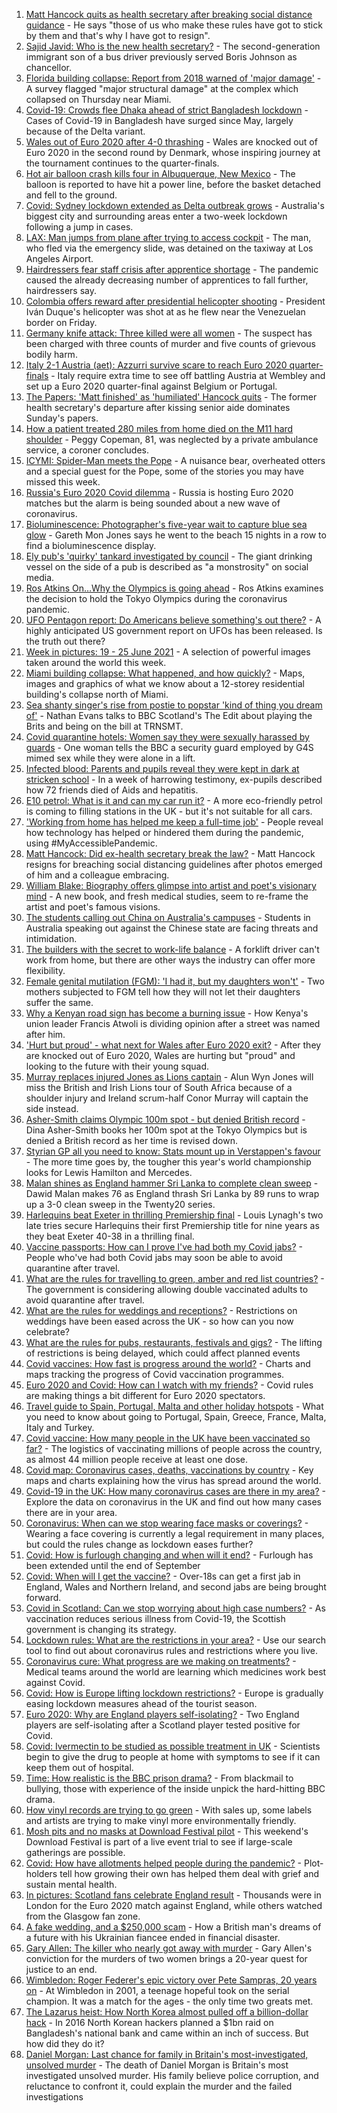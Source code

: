 1. [Matt Hancock quits as health secretary after breaking social distance guidance](https://www.bbc.co.uk/news/uk-57625508) - He says "those of us who make these rules have got to stick by them and that's why I have got to resign".
2. [Sajid Javid: Who is the new health secretary?](https://www.bbc.co.uk/news/uk-politics-43947008) - The second-generation immigrant son of a bus driver previously served Boris Johnson as chancellor.
3. [Florida building collapse: Report from 2018 warned of 'major damage'](https://www.bbc.co.uk/news/world-us-canada-57621774) - A survey flagged "major structural damage" at the complex which collapsed on Thursday near Miami.
4. [Covid-19: Crowds flee Dhaka ahead of strict Bangladesh lockdown](https://www.bbc.co.uk/news/world-asia-57624557) - Cases of Covid-19 in Bangladesh have surged since May, largely because of the Delta variant.
5. [Wales out of Euro 2020 after 4-0 thrashing](https://www.bbc.co.uk/sport/football/51197369) - Wales are knocked out of Euro 2020 in the second round by Denmark, whose inspiring journey at the tournament continues to the quarter-finals.
6. [Hot air balloon crash kills four in Albuquerque, New Mexico](https://www.bbc.co.uk/news/world-us-canada-57624698) - The balloon is reported to have hit a power line, before the basket detached and fell to the ground.
7. [Covid: Sydney lockdown extended as Delta outbreak grows](https://www.bbc.co.uk/news/world-australia-57621552) - Australia's biggest city and surrounding areas enter a two-week lockdown following a jump in cases.
8. [LAX: Man jumps from plane after trying to access cockpit](https://www.bbc.co.uk/news/world-us-canada-57623741) - The man, who fled via the emergency slide, was detained on the taxiway at Los Angeles Airport.
9. [Hairdressers fear staff crisis after apprentice shortage](https://www.bbc.co.uk/news/uk-57621856) - The pandemic caused the already decreasing number of apprentices to fall further, hairdressers say.
10. [Colombia offers reward after presidential helicopter shooting](https://www.bbc.co.uk/news/world-latin-america-57626402) - President Iván Duque's helicopter was shot at as he flew near the Venezuelan border on Friday.
11. [Germany knife attack: Three killed were all women](https://www.bbc.co.uk/news/world-europe-57624115) - The suspect has been charged with three counts of murder and five counts of grievous bodily harm.
12. [Italy 2-1 Austria (aet): Azzurri survive scare to reach Euro 2020 quarter-finals](https://www.bbc.co.uk/sport/football/51198511) - Italy require extra time to see off battling Austria at Wembley and set up a Euro 2020 quarter-final against Belgium or Portugal.
13. [The Papers: 'Matt finished' as 'humiliated' Hancock quits](https://www.bbc.co.uk/news/blogs-the-papers-57626422) - The former health secretary's departure after kissing senior aide dominates Sunday's papers.
14. [How a patient treated 280 miles from home died on the M11 hard shoulder](https://www.bbc.co.uk/news/uk-england-norfolk-57575298) - Peggy Copeman, 81, was neglected by a private ambulance service, a coroner concludes.
15. [ICYMI: Spider-Man meets the Pope](https://www.bbc.co.uk/news/world-57589858) - A nuisance bear, overheated otters and a special guest for the Pope, some of the stories you may have missed this week.
16. [Russia's Euro 2020 Covid dilemma](https://www.bbc.co.uk/news/world-europe-57614376) - Russia is hosting Euro 2020 matches but the alarm is being sounded about a new wave of coronavirus.
17. [Bioluminescence: Photographer's five-year wait to capture blue sea glow](https://www.bbc.co.uk/news/uk-wales-57610212) - Gareth Mon Jones says he went to the beach 15 nights in a row to find a bioluminescence display.
18. [Ely pub's 'quirky' tankard investigated by council](https://www.bbc.co.uk/news/uk-england-cambridgeshire-57617443) - The giant drinking vessel on the side of a pub is described as "a monstrosity" on social media.
19. [Ros Atkins On…Why the Olympics is going ahead](https://www.bbc.co.uk/news/world-57616073) - Ros Atkins examines the decision to hold the Tokyo Olympics during the coronavirus pandemic.
20. [UFO Pentagon report: Do Americans believe something's out there?](https://www.bbc.co.uk/news/world-us-canada-57605989) - A highly anticipated US government report on UFOs has been released. Is the truth out there?
21. [Week in pictures: 19 - 25 June 2021](https://www.bbc.co.uk/news/in-pictures-57612756) - A selection of powerful images taken around the world this week.
22. [Miami building collapse: What happened, and how quickly?](https://www.bbc.co.uk/news/world-us-canada-57609620) - Maps, images and graphics of what we know about a 12-storey residential building's collapse north of Miami.
23. [Sea shanty singer's rise from postie to popstar 'kind of thing you dream of'](https://www.bbc.co.uk/news/uk-scotland-57613096) - Nathan Evans talks to BBC Scotland's The Edit about playing the Brits and being on the bill at TRNSMT.
24. [Covid quarantine hotels: Women say they were sexually harassed by guards](https://www.bbc.co.uk/news/stories-57609164) - One woman tells the BBC a security guard employed by G4S mimed sex while they were alone in a lift.
25. [Infected blood: Parents and pupils reveal they were kept in dark at stricken school](https://www.bbc.co.uk/news/uk-57600229) - In a week of harrowing testimony, ex-pupils described how 72 friends died of Aids and hepatitis.
26. [E10 petrol: What is it and can my car run it?](https://www.bbc.co.uk/news/business-57585105) - A more eco-friendly petrol is coming to filling stations in the UK - but it's not suitable for all cars.
27. ['Working from home has helped me keep a full-time job'](https://www.bbc.co.uk/news/disability-57578287) - People reveal how technology has helped or hindered them during the pandemic, using #MyAccessiblePandemic.
28. [Matt Hancock: Did ex-health secretary break the law?](https://www.bbc.co.uk/news/57611369) - Matt Hancock resigns for breaching social distancing guidelines after photos emerged of him and a colleague embracing.
29. [William Blake: Biography offers glimpse into artist and poet's visionary mind](https://www.bbc.co.uk/news/entertainment-arts-57419544) - A new book, and fresh medical studies, seem to re-frame the artist and poet's famous visions.
30. [The students calling out China on Australia's campuses](https://www.bbc.co.uk/news/world-australia-56478621) - Students in Australia speaking out against the Chinese state are facing threats and intimidation.
31. [The builders with the secret to work-life balance](https://www.bbc.co.uk/news/business-57486111) - A forklift driver can't work from home, but there are other ways the industry can offer more flexibility.
32. [Female genital mutilation (FGM): 'I had it, but my daughters won't'](https://www.bbc.co.uk/news/world-middle-east-57530121) - Two mothers subjected to FGM tell how they will not let their daughters suffer the same.
33. [Why a Kenyan road sign has become a burning issue](https://www.bbc.co.uk/news/world-africa-57597499) - How Kenya's union leader Francis Atwoli is dividing opinion after a street was named after him.
34. ['Hurt but proud' - what next for Wales after Euro 2020 exit?](https://www.bbc.co.uk/sport/football/57625934) - After they are knocked out of Euro 2020, Wales are hurting but "proud" and looking to the future with their young squad.
35. [Murray replaces injured Jones as Lions captain](https://www.bbc.co.uk/sport/rugby-union/57623557) - Alun Wyn Jones will miss the British and Irish Lions tour of South Africa because of a shoulder injury and Ireland scrum-half Conor Murray will captain the side instead.
36. [Asher-Smith claims Olympic 100m spot - but denied British record](https://www.bbc.co.uk/sport/athletics/57624157) - Dina Asher-Smith books her 100m spot at the Tokyo Olympics but is denied a British record as her time is revised down.
37. [Styrian GP all you need to know: Stats mount up in Verstappen's favour](https://www.bbc.co.uk/sport/formula1/57624978) - The more time goes by, the tougher this year's world championship looks for Lewis Hamilton and Mercedes.
38. [Malan shines as England hammer Sri Lanka to complete clean sweep](https://www.bbc.co.uk/sport/cricket/57622506) - Dawid Malan makes 76 as England thrash Sri Lanka by 89 runs to wrap up a 3-0 clean sweep in the Twenty20 series.
39. [Harlequins beat Exeter in thrilling Premiership final](https://www.bbc.co.uk/sport/rugby-union/57608106) - Louis Lynagh's two late tries secure Harlequins their first Premiership title for nine years as they beat Exeter 40-38 in a thrilling final.
40. [Vaccine passports: How can I prove I've had both my Covid jabs?](https://www.bbc.co.uk/news/explainers-55718553) - People who've had both Covid jabs may soon be able to avoid quarantine after travel.
41. [What are the rules for travelling to green, amber and red list countries?](https://www.bbc.co.uk/news/explainers-52544307) - The government is considering allowing double vaccinated adults to avoid quarantine after travel.
42. [What are the rules for weddings and receptions?](https://www.bbc.co.uk/news/explainers-52811509) - Restrictions on weddings have been eased across the UK - so how can you now celebrate?
43. [What are the rules for pubs, restaurants, festivals and gigs?](https://www.bbc.co.uk/news/business-52977388) - The lifting of restrictions is being delayed, which could affect planned events
44. [Covid vaccines: How fast is progress around the world?](https://www.bbc.co.uk/news/world-56237778) - Charts and maps tracking the progress of Covid vaccination programmes.
45. [Euro 2020 and Covid: How can I watch with my friends?](https://www.bbc.co.uk/news/uk-57386719) - Covid rules are making things a bit different for Euro 2020 spectators.
46. [Travel guide to Spain, Portugal, Malta and other holiday hotspots](https://www.bbc.co.uk/news/explainers-56997931) - What you need to know about going to Portugal, Spain, Greece, France, Malta, Italy and Turkey.
47. [Covid vaccine: How many people in the UK have been vaccinated so far?](https://www.bbc.co.uk/news/health-55274833) - The logistics of vaccinating millions of people across the country, as almost 44 million people receive at least one dose.
48. [Covid map: Coronavirus cases, deaths, vaccinations by country](https://www.bbc.co.uk/news/world-51235105) - Key maps and charts explaining how the virus has spread around the world.
49. [Covid-19 in the UK: How many coronavirus cases are there in my area?](https://www.bbc.co.uk/news/uk-51768274) - Explore the data on coronavirus in the UK and find out how many cases there are in your area.
50. [Coronavirus: When can we stop wearing face masks or coverings?](https://www.bbc.co.uk/news/health-51205344) - Wearing a face covering is currently a legal requirement in many places, but could the rules change as lockdown eases further?
51. [Covid: How is furlough changing and when will it end?](https://www.bbc.co.uk/news/explainers-52135342) - Furlough has been extended until the end of September
52. [Covid: When will I get the vaccine?](https://www.bbc.co.uk/news/health-55045639) - Over-18s can get a first jab in England, Wales and Northern Ireland, and second jabs are being brought forward.
53. [Covid in Scotland: Can we stop worrying about high case numbers?](https://www.bbc.co.uk/news/uk-scotland-57581952) - As vaccination reduces serious illness from Covid-19, the Scottish government is changing its strategy.
54. [Lockdown rules: What are the restrictions in your area?](https://www.bbc.co.uk/news/uk-54373904) - Use our search tool to find out about coronavirus rules and restrictions where you live.
55. [Coronavirus cure: What progress are we making on treatments?](https://www.bbc.co.uk/news/health-52354520) - Medical teams around the world are learning which medicines work best against Covid.
56. [Covid: How is Europe lifting lockdown restrictions?](https://www.bbc.co.uk/news/explainers-53640249) - Europe is gradually easing lockdown measures ahead of the tourist season.
57. [Euro 2020: Why are England players self-isolating?](https://www.bbc.co.uk/news/explainers-57568450) - Two England players are self-isolating after a Scotland player tested positive for Covid.
58. [Covid: Ivermectin to be studied as possible treatment in UK](https://www.bbc.co.uk/news/health-57570377) - Scientists begin to give the drug to people at home with symptoms to see if it can keep them out of hospital.
59. [Time: How realistic is the BBC prison drama?](https://www.bbc.co.uk/news/newsbeat-57554537) - From blackmail to bullying, those with experience of the inside unpick the hard-hitting BBC drama.
60. [How vinyl records are trying to go green](https://www.bbc.co.uk/news/entertainment-arts-57572663) - With sales up, some labels and artists are trying to make vinyl more environmentally friendly.
61. [Mosh pits and no masks at Download Festival pilot](https://www.bbc.co.uk/news/entertainment-arts-57537108) - This weekend's Download Festival is part of a live event trial to see if large-scale gatherings are possible.
62. [Covid: How have allotments helped people during the pandemic?](https://www.bbc.co.uk/news/uk-england-essex-57438179) - Plot-holders tell how growing their own has helped them deal with grief and sustain mental health.
63. [In pictures: Scotland fans celebrate England result](https://www.bbc.co.uk/news/uk-scotland-57525529) - Thousands were in London for the Euro 2020 match against England, while others watched from the Glasgow fan zone.
64. [A fake wedding, and a $250,000 scam](https://www.bbc.co.uk/news/world-europe-57358241) - How a British man's dreams of a future with his Ukrainian fiancee ended in financial disaster.
65. [Gary Allen: The killer who nearly got away with murder](https://www.bbc.co.uk/news/uk-england-57331321) - Gary Allen's conviction for the murders of two women brings a 20-year quest for justice to an end.
66. [Wimbledon: Roger Federer's epic victory over Pete Sampras, 20 years on](https://www.bbc.co.uk/sport/tennis/57514035) - At Wimbledon in 2001, a teenage hopeful took on the serial champion. It was a match for the ages - the only time two greats met.
67. [The Lazarus heist: How North Korea almost pulled off a billion-dollar hack](https://www.bbc.co.uk/news/stories-57520169) - In 2016 North Korean hackers planned a $1bn raid on Bangladesh's national bank and came within an inch of success. But how did they do it?
68. [Daniel Morgan: Last chance for family in Britain's most-investigated, unsolved murder](https://www.bbc.co.uk/news/uk-57073302) - The death of Daniel Morgan is Britain's most investigated unsolved murder. His family believe police corruption, and reluctance to confront it, could explain the murder and the failed investigations
